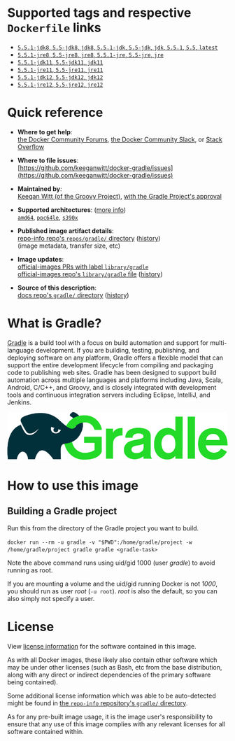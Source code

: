 <!--

********************************************************************************

WARNING:

    DO NOT EDIT "gradle/README.md"

    IT IS AUTO-GENERATED

    (from the other files in "gradle/" combined with a set of templates)

********************************************************************************

-->

# Supported tags and respective `Dockerfile` links

-	[`5.5.1-jdk8`, `5.5-jdk8`, `jdk8`, `5.5.1-jdk`, `5.5-jdk`, `jdk`, `5.5.1`, `5.5`, `latest`](https://github.com/keeganwitt/docker-gradle/blob/a206b4a26547df6d8b29d06dd706358e3801d4a9/jdk8/Dockerfile)
-	[`5.5.1-jre8`, `5.5-jre8`, `jre8`, `5.5.1-jre`, `5.5-jre`, `jre`](https://github.com/keeganwitt/docker-gradle/blob/a206b4a26547df6d8b29d06dd706358e3801d4a9/jre8/Dockerfile)
-	[`5.5.1-jdk11`, `5.5-jdk11`, `jdk11`](https://github.com/keeganwitt/docker-gradle/blob/a206b4a26547df6d8b29d06dd706358e3801d4a9/jdk11/Dockerfile)
-	[`5.5.1-jre11`, `5.5-jre11`, `jre11`](https://github.com/keeganwitt/docker-gradle/blob/a206b4a26547df6d8b29d06dd706358e3801d4a9/jre11/Dockerfile)
-	[`5.5.1-jdk12`, `5.5-jdk12`, `jdk12`](https://github.com/keeganwitt/docker-gradle/blob/a206b4a26547df6d8b29d06dd706358e3801d4a9/jdk12/Dockerfile)
-	[`5.5.1-jre12`, `5.5-jre12`, `jre12`](https://github.com/keeganwitt/docker-gradle/blob/a206b4a26547df6d8b29d06dd706358e3801d4a9/jre12/Dockerfile)

# Quick reference

-	**Where to get help**:  
	[the Docker Community Forums](https://forums.docker.com/), [the Docker Community Slack](https://blog.docker.com/2016/11/introducing-docker-community-directory-docker-community-slack/), or [Stack Overflow](https://stackoverflow.com/search?tab=newest&q=docker)

-	**Where to file issues**:  
	[https://github.com/keeganwitt/docker-gradle/issues](https://github.com/keeganwitt/docker-gradle/issues)

-	**Maintained by**:  
	[Keegan Witt (of the Groovy Project)](https://github.com/keeganwitt/docker-gradle), [with the Gradle Project's approval](https://discuss.gradle.org/t/official-docker-images/21159/8)

-	**Supported architectures**: ([more info](https://github.com/docker-library/official-images#architectures-other-than-amd64))  
	[`amd64`](https://hub.docker.com/r/amd64/gradle/), [`ppc64le`](https://hub.docker.com/r/ppc64le/gradle/), [`s390x`](https://hub.docker.com/r/s390x/gradle/)

-	**Published image artifact details**:  
	[repo-info repo's `repos/gradle/` directory](https://github.com/docker-library/repo-info/blob/master/repos/gradle) ([history](https://github.com/docker-library/repo-info/commits/master/repos/gradle))  
	(image metadata, transfer size, etc)

-	**Image updates**:  
	[official-images PRs with label `library/gradle`](https://github.com/docker-library/official-images/pulls?q=label%3Alibrary%2Fgradle)  
	[official-images repo's `library/gradle` file](https://github.com/docker-library/official-images/blob/master/library/gradle) ([history](https://github.com/docker-library/official-images/commits/master/library/gradle))

-	**Source of this description**:  
	[docs repo's `gradle/` directory](https://github.com/docker-library/docs/tree/master/gradle) ([history](https://github.com/docker-library/docs/commits/master/gradle))

# What is Gradle?

[Gradle](https://gradle.org/) is a build tool with a focus on build automation and support for multi-language development. If you are building, testing, publishing, and deploying software on any platform, Gradle offers a flexible model that can support the entire development lifecycle from compiling and packaging code to publishing web sites. Gradle has been designed to support build automation across multiple languages and platforms including Java, Scala, Android, C/C++, and Groovy, and is closely integrated with development tools and continuous integration servers including Eclipse, IntelliJ, and Jenkins.

![logo](https://raw.githubusercontent.com/docker-library/docs/c3d3ca6beed000f9ba6eabc98f3399158f520256/gradle/logo.png)

# How to use this image

## Building a Gradle project

Run this from the directory of the Gradle project you want to build.

`docker run --rm -u gradle -v "$PWD":/home/gradle/project -w /home/gradle/project gradle gradle <gradle-task>`

Note the above command runs using uid/gid 1000 (user *gradle*) to avoid running as root.

If you are mounting a volume and the uid/gid running Docker is not *1000*, you should run as user *root* (`-u root`). *root* is also the default, so you can also simply not specify a user.

# License

View [license information](https://gradle.org/license/) for the software contained in this image.

As with all Docker images, these likely also contain other software which may be under other licenses (such as Bash, etc from the base distribution, along with any direct or indirect dependencies of the primary software being contained).

Some additional license information which was able to be auto-detected might be found in [the `repo-info` repository's `gradle/` directory](https://github.com/docker-library/repo-info/tree/master/repos/gradle).

As for any pre-built image usage, it is the image user's responsibility to ensure that any use of this image complies with any relevant licenses for all software contained within.
